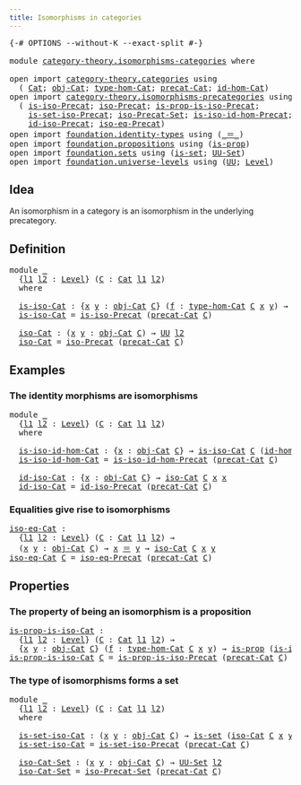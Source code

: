 ```yaml
---
title: Isomorphisms in categories
---
```


<pre class="Agda"><a id="52" class="Symbol">{-#</a> <a id="56" class="Keyword">OPTIONS</a> <a id="64" class="Pragma">--without-K</a> <a id="76" class="Pragma">--exact-split</a> <a id="90" class="Symbol">#-}</a>

<a id="95" class="Keyword">module</a> <a id="102" href="category-theory.isomorphisms-categories.html" class="Module">category-theory.isomorphisms-categories</a> <a id="142" class="Keyword">where</a>

<a id="149" class="Keyword">open</a> <a id="154" class="Keyword">import</a> <a id="161" href="category-theory.categories.html" class="Module">category-theory.categories</a> <a id="188" class="Keyword">using</a>
  <a id="196" class="Symbol">(</a> <a id="198" href="category-theory.categories.html#2113" class="Function">Cat</a><a id="201" class="Symbol">;</a> <a id="203" href="category-theory.categories.html#2313" class="Function">obj-Cat</a><a id="210" class="Symbol">;</a> <a id="212" href="category-theory.categories.html#2443" class="Function">type-hom-Cat</a><a id="224" class="Symbol">;</a> <a id="226" href="category-theory.categories.html#2263" class="Function">precat-Cat</a><a id="236" class="Symbol">;</a> <a id="238" href="category-theory.categories.html#3048" class="Function">id-hom-Cat</a><a id="248" class="Symbol">)</a>
<a id="250" class="Keyword">open</a> <a id="255" class="Keyword">import</a> <a id="262" href="category-theory.isomorphisms-precategories.html" class="Module">category-theory.isomorphisms-precategories</a> <a id="305" class="Keyword">using</a>
  <a id="313" class="Symbol">(</a> <a id="315" href="category-theory.isomorphisms-precategories.html#1358" class="Function">is-iso-Precat</a><a id="328" class="Symbol">;</a> <a id="330" href="category-theory.isomorphisms-precategories.html#3075" class="Function">iso-Precat</a><a id="340" class="Symbol">;</a> <a id="342" href="category-theory.isomorphisms-precategories.html#2529" class="Function">is-prop-is-iso-Precat</a><a id="363" class="Symbol">;</a>
    <a id="369" href="category-theory.isomorphisms-precategories.html#6050" class="Function">is-set-iso-Precat</a><a id="386" class="Symbol">;</a> <a id="388" href="category-theory.isomorphisms-precategories.html#6247" class="Function">iso-Precat-Set</a><a id="402" class="Symbol">;</a> <a id="404" href="category-theory.isomorphisms-precategories.html#4435" class="Function">is-iso-id-hom-Precat</a><a id="424" class="Symbol">;</a>
    <a id="430" href="category-theory.isomorphisms-precategories.html#4747" class="Function">id-iso-Precat</a><a id="443" class="Symbol">;</a> <a id="445" href="category-theory.isomorphisms-precategories.html#5188" class="Function">iso-eq-Precat</a><a id="458" class="Symbol">)</a>
<a id="460" class="Keyword">open</a> <a id="465" class="Keyword">import</a> <a id="472" href="foundation.identity-types.html" class="Module">foundation.identity-types</a> <a id="498" class="Keyword">using</a> <a id="504" class="Symbol">(</a><a id="505" href="foundation-core.identity-types.html#1865" class="Function Operator">_＝_</a><a id="508" class="Symbol">)</a>
<a id="510" class="Keyword">open</a> <a id="515" class="Keyword">import</a> <a id="522" href="foundation.propositions.html" class="Module">foundation.propositions</a> <a id="546" class="Keyword">using</a> <a id="552" class="Symbol">(</a><a id="553" href="foundation-core.propositions.html#1309" class="Function">is-prop</a><a id="560" class="Symbol">)</a>
<a id="562" class="Keyword">open</a> <a id="567" class="Keyword">import</a> <a id="574" href="foundation.sets.html" class="Module">foundation.sets</a> <a id="590" class="Keyword">using</a> <a id="596" class="Symbol">(</a><a id="597" href="foundation-core.sets.html#1113" class="Function">is-set</a><a id="603" class="Symbol">;</a> <a id="605" href="foundation-core.sets.html#1190" class="Function">UU-Set</a><a id="611" class="Symbol">)</a>
<a id="613" class="Keyword">open</a> <a id="618" class="Keyword">import</a> <a id="625" href="foundation.universe-levels.html" class="Module">foundation.universe-levels</a> <a id="652" class="Keyword">using</a> <a id="658" class="Symbol">(</a><a id="659" href="foundation-core.universe-levels.html#235" class="Primitive">UU</a><a id="661" class="Symbol">;</a> <a id="663" href="Agda.Primitive.html#597" class="Postulate">Level</a><a id="668" class="Symbol">)</a>
</pre>
## Idea

An isomorphism in a category is an isomorphism in the underlying precategory.

## Definition

<pre class="Agda"><a id="786" class="Keyword">module</a> <a id="793" href="category-theory.isomorphisms-categories.html#793" class="Module">_</a>
  <a id="797" class="Symbol">{</a><a id="798" href="category-theory.isomorphisms-categories.html#798" class="Bound">l1</a> <a id="801" href="category-theory.isomorphisms-categories.html#801" class="Bound">l2</a> <a id="804" class="Symbol">:</a> <a id="806" href="Agda.Primitive.html#597" class="Postulate">Level</a><a id="811" class="Symbol">}</a> <a id="813" class="Symbol">(</a><a id="814" href="category-theory.isomorphisms-categories.html#814" class="Bound">C</a> <a id="816" class="Symbol">:</a> <a id="818" href="category-theory.categories.html#2113" class="Function">Cat</a> <a id="822" href="category-theory.isomorphisms-categories.html#798" class="Bound">l1</a> <a id="825" href="category-theory.isomorphisms-categories.html#801" class="Bound">l2</a><a id="827" class="Symbol">)</a>
  <a id="831" class="Keyword">where</a>

  <a id="840" href="category-theory.isomorphisms-categories.html#840" class="Function">is-iso-Cat</a> <a id="851" class="Symbol">:</a> <a id="853" class="Symbol">{</a><a id="854" href="category-theory.isomorphisms-categories.html#854" class="Bound">x</a> <a id="856" href="category-theory.isomorphisms-categories.html#856" class="Bound">y</a> <a id="858" class="Symbol">:</a> <a id="860" href="category-theory.categories.html#2313" class="Function">obj-Cat</a> <a id="868" href="category-theory.isomorphisms-categories.html#814" class="Bound">C</a><a id="869" class="Symbol">}</a> <a id="871" class="Symbol">(</a><a id="872" href="category-theory.isomorphisms-categories.html#872" class="Bound">f</a> <a id="874" class="Symbol">:</a> <a id="876" href="category-theory.categories.html#2443" class="Function">type-hom-Cat</a> <a id="889" href="category-theory.isomorphisms-categories.html#814" class="Bound">C</a> <a id="891" href="category-theory.isomorphisms-categories.html#854" class="Bound">x</a> <a id="893" href="category-theory.isomorphisms-categories.html#856" class="Bound">y</a><a id="894" class="Symbol">)</a> <a id="896" class="Symbol">→</a> <a id="898" href="foundation-core.universe-levels.html#235" class="Primitive">UU</a> <a id="901" href="category-theory.isomorphisms-categories.html#801" class="Bound">l2</a>
  <a id="906" href="category-theory.isomorphisms-categories.html#840" class="Function">is-iso-Cat</a> <a id="917" class="Symbol">=</a> <a id="919" href="category-theory.isomorphisms-precategories.html#1358" class="Function">is-iso-Precat</a> <a id="933" class="Symbol">(</a><a id="934" href="category-theory.categories.html#2263" class="Function">precat-Cat</a> <a id="945" href="category-theory.isomorphisms-categories.html#814" class="Bound">C</a><a id="946" class="Symbol">)</a>

  <a id="951" href="category-theory.isomorphisms-categories.html#951" class="Function">iso-Cat</a> <a id="959" class="Symbol">:</a> <a id="961" class="Symbol">(</a><a id="962" href="category-theory.isomorphisms-categories.html#962" class="Bound">x</a> <a id="964" href="category-theory.isomorphisms-categories.html#964" class="Bound">y</a> <a id="966" class="Symbol">:</a> <a id="968" href="category-theory.categories.html#2313" class="Function">obj-Cat</a> <a id="976" href="category-theory.isomorphisms-categories.html#814" class="Bound">C</a><a id="977" class="Symbol">)</a> <a id="979" class="Symbol">→</a> <a id="981" href="foundation-core.universe-levels.html#235" class="Primitive">UU</a> <a id="984" href="category-theory.isomorphisms-categories.html#801" class="Bound">l2</a>
  <a id="989" href="category-theory.isomorphisms-categories.html#951" class="Function">iso-Cat</a> <a id="997" class="Symbol">=</a> <a id="999" href="category-theory.isomorphisms-precategories.html#3075" class="Function">iso-Precat</a> <a id="1010" class="Symbol">(</a><a id="1011" href="category-theory.categories.html#2263" class="Function">precat-Cat</a> <a id="1022" href="category-theory.isomorphisms-categories.html#814" class="Bound">C</a><a id="1023" class="Symbol">)</a>
</pre>
## Examples

### The identity morphisms are isomorphisms

<pre class="Agda"><a id="1096" class="Keyword">module</a> <a id="1103" href="category-theory.isomorphisms-categories.html#1103" class="Module">_</a>
  <a id="1107" class="Symbol">{</a><a id="1108" href="category-theory.isomorphisms-categories.html#1108" class="Bound">l1</a> <a id="1111" href="category-theory.isomorphisms-categories.html#1111" class="Bound">l2</a> <a id="1114" class="Symbol">:</a> <a id="1116" href="Agda.Primitive.html#597" class="Postulate">Level</a><a id="1121" class="Symbol">}</a> <a id="1123" class="Symbol">(</a><a id="1124" href="category-theory.isomorphisms-categories.html#1124" class="Bound">C</a> <a id="1126" class="Symbol">:</a> <a id="1128" href="category-theory.categories.html#2113" class="Function">Cat</a> <a id="1132" href="category-theory.isomorphisms-categories.html#1108" class="Bound">l1</a> <a id="1135" href="category-theory.isomorphisms-categories.html#1111" class="Bound">l2</a><a id="1137" class="Symbol">)</a>
  <a id="1141" class="Keyword">where</a>

  <a id="1150" href="category-theory.isomorphisms-categories.html#1150" class="Function">is-iso-id-hom-Cat</a> <a id="1168" class="Symbol">:</a> <a id="1170" class="Symbol">{</a><a id="1171" href="category-theory.isomorphisms-categories.html#1171" class="Bound">x</a> <a id="1173" class="Symbol">:</a> <a id="1175" href="category-theory.categories.html#2313" class="Function">obj-Cat</a> <a id="1183" href="category-theory.isomorphisms-categories.html#1124" class="Bound">C</a><a id="1184" class="Symbol">}</a> <a id="1186" class="Symbol">→</a> <a id="1188" href="category-theory.isomorphisms-categories.html#840" class="Function">is-iso-Cat</a> <a id="1199" href="category-theory.isomorphisms-categories.html#1124" class="Bound">C</a> <a id="1201" class="Symbol">(</a><a id="1202" href="category-theory.categories.html#3048" class="Function">id-hom-Cat</a> <a id="1213" href="category-theory.isomorphisms-categories.html#1124" class="Bound">C</a> <a id="1215" class="Symbol">{</a><a id="1216" href="category-theory.isomorphisms-categories.html#1171" class="Bound">x</a><a id="1217" class="Symbol">})</a>
  <a id="1222" href="category-theory.isomorphisms-categories.html#1150" class="Function">is-iso-id-hom-Cat</a> <a id="1240" class="Symbol">=</a> <a id="1242" href="category-theory.isomorphisms-precategories.html#4435" class="Function">is-iso-id-hom-Precat</a> <a id="1263" class="Symbol">(</a><a id="1264" href="category-theory.categories.html#2263" class="Function">precat-Cat</a> <a id="1275" href="category-theory.isomorphisms-categories.html#1124" class="Bound">C</a><a id="1276" class="Symbol">)</a>

  <a id="1281" href="category-theory.isomorphisms-categories.html#1281" class="Function">id-iso-Cat</a> <a id="1292" class="Symbol">:</a> <a id="1294" class="Symbol">{</a><a id="1295" href="category-theory.isomorphisms-categories.html#1295" class="Bound">x</a> <a id="1297" class="Symbol">:</a> <a id="1299" href="category-theory.categories.html#2313" class="Function">obj-Cat</a> <a id="1307" href="category-theory.isomorphisms-categories.html#1124" class="Bound">C</a><a id="1308" class="Symbol">}</a> <a id="1310" class="Symbol">→</a> <a id="1312" href="category-theory.isomorphisms-categories.html#951" class="Function">iso-Cat</a> <a id="1320" href="category-theory.isomorphisms-categories.html#1124" class="Bound">C</a> <a id="1322" href="category-theory.isomorphisms-categories.html#1295" class="Bound">x</a> <a id="1324" href="category-theory.isomorphisms-categories.html#1295" class="Bound">x</a>
  <a id="1328" href="category-theory.isomorphisms-categories.html#1281" class="Function">id-iso-Cat</a> <a id="1339" class="Symbol">=</a> <a id="1341" href="category-theory.isomorphisms-precategories.html#4747" class="Function">id-iso-Precat</a> <a id="1355" class="Symbol">(</a><a id="1356" href="category-theory.categories.html#2263" class="Function">precat-Cat</a> <a id="1367" href="category-theory.isomorphisms-categories.html#1124" class="Bound">C</a><a id="1368" class="Symbol">)</a>
</pre>
### Equalities give rise to isomorphisms

<pre class="Agda"><a id="iso-eq-Cat"></a><a id="1425" href="category-theory.isomorphisms-categories.html#1425" class="Function">iso-eq-Cat</a> <a id="1436" class="Symbol">:</a>
  <a id="1440" class="Symbol">{</a><a id="1441" href="category-theory.isomorphisms-categories.html#1441" class="Bound">l1</a> <a id="1444" href="category-theory.isomorphisms-categories.html#1444" class="Bound">l2</a> <a id="1447" class="Symbol">:</a> <a id="1449" href="Agda.Primitive.html#597" class="Postulate">Level</a><a id="1454" class="Symbol">}</a> <a id="1456" class="Symbol">(</a><a id="1457" href="category-theory.isomorphisms-categories.html#1457" class="Bound">C</a> <a id="1459" class="Symbol">:</a> <a id="1461" href="category-theory.categories.html#2113" class="Function">Cat</a> <a id="1465" href="category-theory.isomorphisms-categories.html#1441" class="Bound">l1</a> <a id="1468" href="category-theory.isomorphisms-categories.html#1444" class="Bound">l2</a><a id="1470" class="Symbol">)</a> <a id="1472" class="Symbol">→</a>
  <a id="1476" class="Symbol">(</a><a id="1477" href="category-theory.isomorphisms-categories.html#1477" class="Bound">x</a> <a id="1479" href="category-theory.isomorphisms-categories.html#1479" class="Bound">y</a> <a id="1481" class="Symbol">:</a> <a id="1483" href="category-theory.categories.html#2313" class="Function">obj-Cat</a> <a id="1491" href="category-theory.isomorphisms-categories.html#1457" class="Bound">C</a><a id="1492" class="Symbol">)</a> <a id="1494" class="Symbol">→</a> <a id="1496" href="category-theory.isomorphisms-categories.html#1477" class="Bound">x</a> <a id="1498" href="foundation-core.identity-types.html#1865" class="Function Operator">＝</a> <a id="1500" href="category-theory.isomorphisms-categories.html#1479" class="Bound">y</a> <a id="1502" class="Symbol">→</a> <a id="1504" href="category-theory.isomorphisms-categories.html#951" class="Function">iso-Cat</a> <a id="1512" href="category-theory.isomorphisms-categories.html#1457" class="Bound">C</a> <a id="1514" href="category-theory.isomorphisms-categories.html#1477" class="Bound">x</a> <a id="1516" href="category-theory.isomorphisms-categories.html#1479" class="Bound">y</a>
<a id="1518" href="category-theory.isomorphisms-categories.html#1425" class="Function">iso-eq-Cat</a> <a id="1529" href="category-theory.isomorphisms-categories.html#1529" class="Bound">C</a> <a id="1531" class="Symbol">=</a> <a id="1533" href="category-theory.isomorphisms-precategories.html#5188" class="Function">iso-eq-Precat</a> <a id="1547" class="Symbol">(</a><a id="1548" href="category-theory.categories.html#2263" class="Function">precat-Cat</a> <a id="1559" href="category-theory.isomorphisms-categories.html#1529" class="Bound">C</a><a id="1560" class="Symbol">)</a>
</pre>
## Properties

### The property of being an isomorphism is a proposition

<pre class="Agda"><a id="is-prop-is-iso-Cat"></a><a id="1649" href="category-theory.isomorphisms-categories.html#1649" class="Function">is-prop-is-iso-Cat</a> <a id="1668" class="Symbol">:</a>
  <a id="1672" class="Symbol">{</a><a id="1673" href="category-theory.isomorphisms-categories.html#1673" class="Bound">l1</a> <a id="1676" href="category-theory.isomorphisms-categories.html#1676" class="Bound">l2</a> <a id="1679" class="Symbol">:</a> <a id="1681" href="Agda.Primitive.html#597" class="Postulate">Level</a><a id="1686" class="Symbol">}</a> <a id="1688" class="Symbol">(</a><a id="1689" href="category-theory.isomorphisms-categories.html#1689" class="Bound">C</a> <a id="1691" class="Symbol">:</a> <a id="1693" href="category-theory.categories.html#2113" class="Function">Cat</a> <a id="1697" href="category-theory.isomorphisms-categories.html#1673" class="Bound">l1</a> <a id="1700" href="category-theory.isomorphisms-categories.html#1676" class="Bound">l2</a><a id="1702" class="Symbol">)</a> <a id="1704" class="Symbol">→</a>
  <a id="1708" class="Symbol">{</a><a id="1709" href="category-theory.isomorphisms-categories.html#1709" class="Bound">x</a> <a id="1711" href="category-theory.isomorphisms-categories.html#1711" class="Bound">y</a> <a id="1713" class="Symbol">:</a> <a id="1715" href="category-theory.categories.html#2313" class="Function">obj-Cat</a> <a id="1723" href="category-theory.isomorphisms-categories.html#1689" class="Bound">C</a><a id="1724" class="Symbol">}</a> <a id="1726" class="Symbol">(</a><a id="1727" href="category-theory.isomorphisms-categories.html#1727" class="Bound">f</a> <a id="1729" class="Symbol">:</a> <a id="1731" href="category-theory.categories.html#2443" class="Function">type-hom-Cat</a> <a id="1744" href="category-theory.isomorphisms-categories.html#1689" class="Bound">C</a> <a id="1746" href="category-theory.isomorphisms-categories.html#1709" class="Bound">x</a> <a id="1748" href="category-theory.isomorphisms-categories.html#1711" class="Bound">y</a><a id="1749" class="Symbol">)</a> <a id="1751" class="Symbol">→</a> <a id="1753" href="foundation-core.propositions.html#1309" class="Function">is-prop</a> <a id="1761" class="Symbol">(</a><a id="1762" href="category-theory.isomorphisms-categories.html#840" class="Function">is-iso-Cat</a> <a id="1773" href="category-theory.isomorphisms-categories.html#1689" class="Bound">C</a> <a id="1775" href="category-theory.isomorphisms-categories.html#1727" class="Bound">f</a><a id="1776" class="Symbol">)</a>
<a id="1778" href="category-theory.isomorphisms-categories.html#1649" class="Function">is-prop-is-iso-Cat</a> <a id="1797" href="category-theory.isomorphisms-categories.html#1797" class="Bound">C</a> <a id="1799" class="Symbol">=</a> <a id="1801" href="category-theory.isomorphisms-precategories.html#2529" class="Function">is-prop-is-iso-Precat</a> <a id="1823" class="Symbol">(</a><a id="1824" href="category-theory.categories.html#2263" class="Function">precat-Cat</a> <a id="1835" href="category-theory.isomorphisms-categories.html#1797" class="Bound">C</a><a id="1836" class="Symbol">)</a>
</pre>
### The type of isomorphisms forms a set

<pre class="Agda"><a id="1893" class="Keyword">module</a> <a id="1900" href="category-theory.isomorphisms-categories.html#1900" class="Module">_</a>
  <a id="1904" class="Symbol">{</a><a id="1905" href="category-theory.isomorphisms-categories.html#1905" class="Bound">l1</a> <a id="1908" href="category-theory.isomorphisms-categories.html#1908" class="Bound">l2</a> <a id="1911" class="Symbol">:</a> <a id="1913" href="Agda.Primitive.html#597" class="Postulate">Level</a><a id="1918" class="Symbol">}</a> <a id="1920" class="Symbol">(</a><a id="1921" href="category-theory.isomorphisms-categories.html#1921" class="Bound">C</a> <a id="1923" class="Symbol">:</a> <a id="1925" href="category-theory.categories.html#2113" class="Function">Cat</a> <a id="1929" href="category-theory.isomorphisms-categories.html#1905" class="Bound">l1</a> <a id="1932" href="category-theory.isomorphisms-categories.html#1908" class="Bound">l2</a><a id="1934" class="Symbol">)</a>
  <a id="1938" class="Keyword">where</a>

  <a id="1947" href="category-theory.isomorphisms-categories.html#1947" class="Function">is-set-iso-Cat</a> <a id="1962" class="Symbol">:</a> <a id="1964" class="Symbol">(</a><a id="1965" href="category-theory.isomorphisms-categories.html#1965" class="Bound">x</a> <a id="1967" href="category-theory.isomorphisms-categories.html#1967" class="Bound">y</a> <a id="1969" class="Symbol">:</a> <a id="1971" href="category-theory.categories.html#2313" class="Function">obj-Cat</a> <a id="1979" href="category-theory.isomorphisms-categories.html#1921" class="Bound">C</a><a id="1980" class="Symbol">)</a> <a id="1982" class="Symbol">→</a> <a id="1984" href="foundation-core.sets.html#1113" class="Function">is-set</a> <a id="1991" class="Symbol">(</a><a id="1992" href="category-theory.isomorphisms-categories.html#951" class="Function">iso-Cat</a> <a id="2000" href="category-theory.isomorphisms-categories.html#1921" class="Bound">C</a> <a id="2002" href="category-theory.isomorphisms-categories.html#1965" class="Bound">x</a> <a id="2004" href="category-theory.isomorphisms-categories.html#1967" class="Bound">y</a><a id="2005" class="Symbol">)</a>
  <a id="2009" href="category-theory.isomorphisms-categories.html#1947" class="Function">is-set-iso-Cat</a> <a id="2024" class="Symbol">=</a> <a id="2026" href="category-theory.isomorphisms-precategories.html#6050" class="Function">is-set-iso-Precat</a> <a id="2044" class="Symbol">(</a><a id="2045" href="category-theory.categories.html#2263" class="Function">precat-Cat</a> <a id="2056" href="category-theory.isomorphisms-categories.html#1921" class="Bound">C</a><a id="2057" class="Symbol">)</a>

  <a id="2062" href="category-theory.isomorphisms-categories.html#2062" class="Function">iso-Cat-Set</a> <a id="2074" class="Symbol">:</a> <a id="2076" class="Symbol">(</a><a id="2077" href="category-theory.isomorphisms-categories.html#2077" class="Bound">x</a> <a id="2079" href="category-theory.isomorphisms-categories.html#2079" class="Bound">y</a> <a id="2081" class="Symbol">:</a> <a id="2083" href="category-theory.categories.html#2313" class="Function">obj-Cat</a> <a id="2091" href="category-theory.isomorphisms-categories.html#1921" class="Bound">C</a><a id="2092" class="Symbol">)</a> <a id="2094" class="Symbol">→</a> <a id="2096" href="foundation-core.sets.html#1190" class="Function">UU-Set</a> <a id="2103" href="category-theory.isomorphisms-categories.html#1908" class="Bound">l2</a>
  <a id="2108" href="category-theory.isomorphisms-categories.html#2062" class="Function">iso-Cat-Set</a> <a id="2120" class="Symbol">=</a> <a id="2122" href="category-theory.isomorphisms-precategories.html#6247" class="Function">iso-Precat-Set</a> <a id="2137" class="Symbol">(</a><a id="2138" href="category-theory.categories.html#2263" class="Function">precat-Cat</a> <a id="2149" href="category-theory.isomorphisms-categories.html#1921" class="Bound">C</a><a id="2150" class="Symbol">)</a>
</pre>